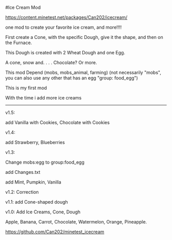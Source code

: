 #Ice Cream Mod

https://content.minetest.net/packages/Can202/icecream/

one mod to create your favorite ice cream, and more!!!!

First create a Cone, with the specific Dough, give it the shape, and then on the Furnace.

This Dough is created with 2 Wheat Dough and one Egg. 

A cone, snow and. . . .  Chocolate? Or more. 

This mod Depend (mobs, mobs_animal, farming) (not necessarily "mobs", you can also use any other that has an egg "group: food_egg")

This is my first mod

With the time i add more ice creams



-----------

v1.5:

add Vanilla with Cookies, Chocolate with Cookies

v1.4:

add Strawberry, Blueberries


v1.3: 

Change mobs:egg to group:food_egg

add Changes.txt

add Mint, Pumpkin, Vanilla

v1.2: Correction

v1.1: add Cone-shaped dough

v1.0: Add Ice Creams, Cone, Dough

Apple, Banana, Carrot, Chocolate, Watermelon, Orange, Pineapple.



https://github.com/Can202/minetest_icecream
